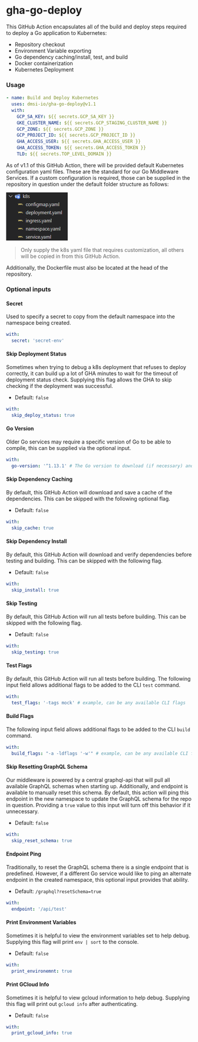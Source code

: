 # gha-go-deploy

This GitHub Action encapsulates all of the build and deploy steps required to deploy a Go application to Kubernetes:

- Repository checkout
- Environment Variable exporting
- Go dependency caching/install, test, and build
- Docker containerization
- Kubernetes Deployment

### Usage

```yaml
- name: Build and Deploy Kubernetes
  uses: dmsi-io/gha-go-deploy@v1.1
  with:
    GCP_SA_KEY: ${{ secrets.GCP_SA_KEY }}
    GKE_CLUSTER_NAME: ${{ secrets.GCP_STAGING_CLUSTER_NAME }}
    GCP_ZONE: ${{ secrets.GCP_ZONE }}
    GCP_PROJECT_ID: ${{ secrets.GCP_PROJECT_ID }}
    GHA_ACCESS_USER: ${{ secrets.GHA_ACCESS_USER }}
    GHA_ACCESS_TOKEN: ${{ secrets.GHA_ACCESS_TOKEN }}
    TLD: ${{ secrets.TOP_LEVEL_DOMAIN }}
```

As of v1.1 of this GitHub Action, there will be provided default Kubernetes configuration yaml files. These are the standard for our Go Middleware Services. If a custom configuration is required, those can be supplied in the repository in question under the default folder structure as follows:

![Kubernetes Directory](/assets/k8s_directory.png)

> Only supply the k8s yaml file that requires customization, all others will be copied in from this GitHub Action.

Additionally, the Dockerfile must also be located at the head of the repository.

### Optional inputs

#### Secret

Used to specify a secret to copy from the default namespace into the namespace being created.

```yaml
with:
  secret: 'secret-env'
```

#### Skip Deployment Status

Sometimes when trying to debug a k8s deployment that refuses to deploy correctly, it can build up a lot of GHA minutes to wait for the timeout of deployment status check. Supplying this flag allows the GHA to skip checking if the deployment was successful.

- Default: `false`

```yaml
with:
  skip_deploy_status: true
```

#### Go Version

Older Go services may require a specific version of Go to be able to compile, this can be supplied via the optional input.

```yaml
with:
  go-version: '^1.13.1' # The Go version to download (if necessary) and use.
```

#### Skip Dependency Caching

By default, this GitHub Action will download and save a cache of the dependencies. This can be skipped with the following optional flag.

- Default: `false`

```yaml
with:
  skip_cache: true
```

#### Skip Dependency Install

By default, this GitHub Action will download and verify dependencies before testing and building. This can be skipped with the following flag.

- Default: `false`

```yaml
with:
  skip_install: true
```

#### Skip Testing

By default, this GitHub Action will run all tests before building. This can be skipped with the following flag.

- Default: `false`

```yaml
with:
  skip_testing: true
```

#### Test Flags

By default, this GitHub Action will run all tests before building. The following input field allows additional flags to be added to the CLI `test` command.

```yaml
with:
  test_flags: '-tags mock' # example, can be any available CLI flags
```

#### Build Flags

The following input field allows additional flags to be added to the CLI `build` command.

```yaml
with:
  build_flags: "-a -ldflags '-w'" # example, can be any available CLI flags
```

#### Skip Resetting GraphQL Schema

Our middleware is powered by a central graphql-api that will pull all available GraphQL schemas when starting up. Additionally, and endpoint is available to manually reset this schema. By default, this action will ping this endpoint in the new namespace to update the GraphQL schema for the repo in question. Providing a `true` value to this input will turn off this behavior if it unnecessary.

- Default: `false`

```yaml
with:
  skip_reset_schema: true
```

#### Endpoint Ping

Traditionally, to reset the GraphQL schema there is a single endpoint that is predefined. However, if a different Go service would like to ping an alternate endpoint in the created namespace, this optional input provides that ability.

- Default: `/graphql?resetSchema=true`

```yaml
with:
  endpoint: '/api/test'
```

#### Print Environment Variables

Sometimes it is helpful to view the environment variables set to help debug. Supplying this flag will print `env | sort` to the console.

- Default: `false`

```yaml
with:
  print_environemnt: true
```

#### Print GCloud Info

Sometimes it is helpful to view gcloud information to help debug. Supplying this flag will print out `gcloud info` after authenticating.

- Default: `false`

```yaml
with:
  print_gcloud_info: true
```
